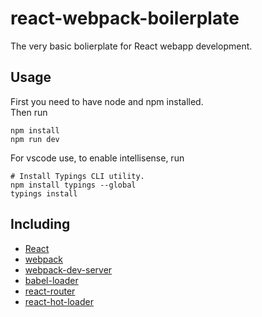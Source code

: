 # react-webpack-boilerplate
The very basic bolierplate for React webapp development.

## Usage
First you need to have node and npm installed.  
Then run
```
npm install
npm run dev
```
For vscode use, to enable intellisense, run
```
# Install Typings CLI utility.
npm install typings --global
typings install
``` 

## Including
* [React](https://github.com/facebook/react)
* [webpack](https://github.com/webpack/webpack)
* [webpack-dev-server](https://github.com/webpack/webpack-dev-server)
* [babel-loader](https://github.com/babel/babel-loader)
* [react-router](https://github.com/reactjs/react-router)
* [react-hot-loader](https://github.com/gaearon/react-hot-loader)